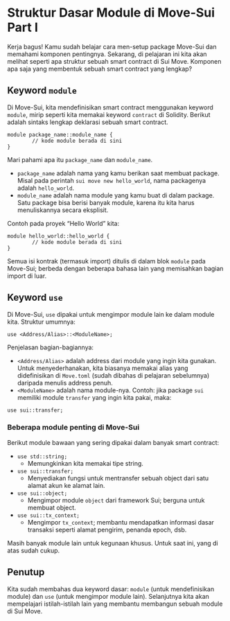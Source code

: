 # Struktur Dasar Module di Move-Sui Part I

Kerja bagus! Kamu sudah belajar cara men-setup package Move-Sui dan memahami komponen pentingnya. Sekarang, di pelajaran ini kita akan melihat seperti apa struktur sebuah smart contract di Sui Move. Komponen apa saja yang membentuk sebuah smart contract yang lengkap?

## Keyword `module`

Di Move-Sui, kita mendefinisikan smart contract menggunakan keyword `module`, mirip seperti kita memakai keyword `contract` di Solidity. Berikut adalah sintaks lengkap deklarasi sebuah smart contract.

```
module package_name::module_name {
		// kode module berada di sini
}
```

Mari pahami apa itu `package_name` dan `module_name`.

- `package_name` adalah nama yang kamu berikan saat membuat package. Misal pada perintah `sui move new hello_world`, nama packagenya adalah `hello_world`.
- `module_name` adalah nama module yang kamu buat di dalam package. Satu package bisa berisi banyak module, karena itu kita harus menuliskannya secara eksplisit.

Contoh pada proyek “Hello World” kita:

```
module hello_world::hello_world {
		// kode module berada di sini
}
```

Semua isi kontrak (termasuk import) ditulis di dalam blok `module` pada Move-Sui; berbeda dengan beberapa bahasa lain yang memisahkan bagian import di luar.

## Keyword `use`

Di Move-Sui, `use` dipakai untuk mengimpor module lain ke dalam module kita. Struktur umumnya:

```
use <Address/Alias>::<ModuleName>;
```

Penjelasan bagian-bagiannya:

- `<Address/Alias>` adalah address dari module yang ingin kita gunakan. Untuk menyederhanakan, kita biasanya memakai alias yang didefinisikan di `Move.toml` (sudah dibahas di pelajaran sebelumnya) daripada menulis address penuh.
- `<ModuleName>` adalah nama module-nya. Contoh: jika package `sui` memiliki module `transfer` yang ingin kita pakai, maka:

```
use sui::transfer;
```

### Beberapa module penting di Move-Sui

Berikut module bawaan yang sering dipakai dalam banyak smart contract:

- `use std::string;`
    - Memungkinkan kita memakai tipe string.
- `use sui::transfer;`
    - Menyediakan fungsi untuk mentransfer sebuah object dari satu alamat akun ke alamat lain.
- `use sui::object;`
    - Mengimpor module `object` dari framework Sui; berguna untuk membuat object.
- `use sui::tx_context;`
    - Mengimpor `tx_context`; membantu mendapatkan informasi dasar transaksi seperti alamat pengirim, penanda epoch, dsb.

Masih banyak module lain untuk kegunaan khusus. Untuk saat ini, yang di atas sudah cukup.

## Penutup

Kita sudah membahas dua keyword dasar: `module` (untuk mendefinisikan module) dan `use` (untuk mengimpor module lain). Selanjutnya kita akan mempelajari istilah-istilah lain yang membantu membangun sebuah module di Sui Move.
